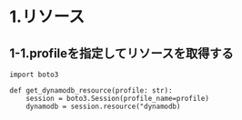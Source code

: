 # 1.リソース

## 1-1.profileを指定してリソースを取得する

```
import boto3

def get_dynamodb_resource(profile: str):
    session = boto3.Session(profile_name=profile)
    dynamodb = session.resource("dynamodb)

```
